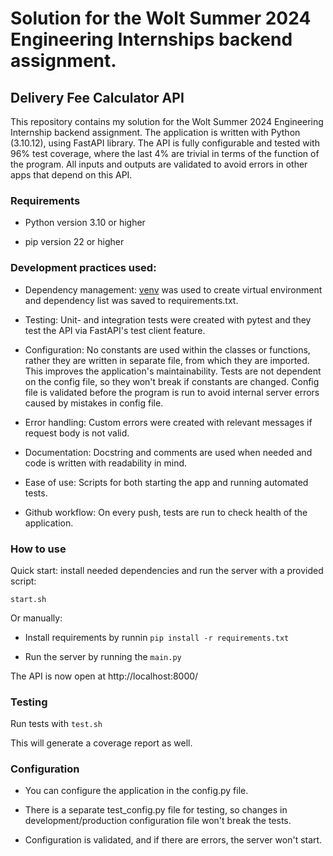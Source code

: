 # Solution for the Wolt Summer 2024 Engineering Internships backend assignment.

## Delivery Fee Calculator API

This repository contains my solution for the Wolt Summer 2024 Engineering Internship backend assignment. The application is written with Python (3.10.12), using FastAPI library. The API is fully configurable and tested with 96% test coverage, where the last 4% are trivial in terms of the function of the program. All inputs and outputs are validated to avoid errors in other apps that depend on this API.

### Requirements

- Python version 3.10 or higher

- pip version 22 or higher

### Development practices used:

- Dependency management: [venv](https://docs.python.org/3/library/venv.html) was used to create virtual environment and dependency list was saved to requirements.txt.

- Testing: Unit- and integration tests were created with pytest and they test the API via FastAPI's test client feature.

- Configuration: No constants are used within the classes or functions, rather they are written in separate file, from which they are imported. This improves the application's maintainability. Tests are not dependent on the config file, so they won't break if constants are changed. Config file is validated before the program is run to avoid internal server errors caused by mistakes in config file.

- Error handling: Custom errors were created with relevant messages if request body is not valid.

- Documentation: Docstring and comments are used when needed and code is written with readability in mind.

- Ease of use: Scripts for both starting the app and running automated tests.

- Github workflow: On every push, tests are run to check health of the application.

### How to use

Quick start: install needed dependencies and run the server with a provided script: 

```start.sh```

Or manually:

- Install requirements by runnin ```pip install -r requirements.txt```

- Run the server by running the ```main.py```

The API is now open at http://localhost:8000/

### Testing

Run tests with ```test.sh```

This will generate a coverage report as well.

### Configuration

- You can configure the application in the config.py file.

- There is a separate test_config.py file for testing, so changes in development/production configuration file won't break the tests.

- Configuration is validated, and if there are errors, the server won't start.
